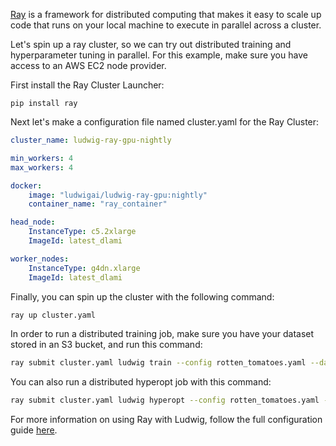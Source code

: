 [Ray](https://www.ray.io/) is a framework for distributed computing that makes it easy to scale up code that runs on your local machine to execute in parallel across a cluster.

Let's spin up a ray cluster, so we can try out distributed training and hyperparameter tuning in parallel. For this example, make sure you have access to an AWS EC2 node provider.

First install the Ray Cluster Launcher:

```commandline
pip install ray
```

Next let's make a configuration file named cluster.yaml for the Ray Cluster:

```cluster.yaml
cluster_name: ludwig-ray-gpu-nightly

min_workers: 4
max_workers: 4

docker:
    image: "ludwigai/ludwig-ray-gpu:nightly"
    container_name: "ray_container"

head_node:
    InstanceType: c5.2xlarge
    ImageId: latest_dlami

worker_nodes:
    InstanceType: g4dn.xlarge
    ImageId: latest_dlami
```

Finally, you can spin up the cluster with the following command:

```sh
ray up cluster.yaml
```

In order to run a distributed training job, make sure you have your dataset stored in an S3 bucket, and run this command:

```sh
ray submit cluster.yaml ludwig train --config rotten_tomatoes.yaml --dataset s3://mybucket/rotten_tomatoes.csv
```

You can also run a distributed hyperopt job with this command:

```sh
ray submit cluster.yaml ludwig hyperopt --config rotten_tomatoes.yaml --dataset s3://mybucket/rotten_tomatoes.csv
```

For more information on using Ray with Ludwig, follow the full configuration guide [here](https://ludwig-ai.github.io/ludwig-docs/0.4/user_guide/distributed_training/#:~:text=Horovod-,Ray,-Running%20Ludwig%20with).